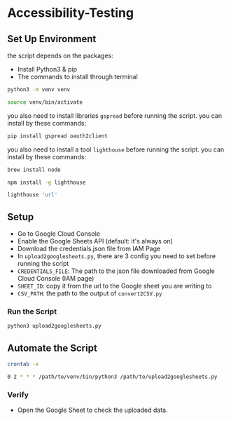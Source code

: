 # Accessibility-Testing
## Set Up Environment
the script depends on the packages:
- Install Python3 & pip
- The commands to install through terminal
```bash
python3 -m venv venv
```
```bash
source venv/bin/activate
```
you also need to install libraries `gspread` before running the script.
you can install by these commands:
```bash
pip install gspread oauth2client
```
you also need to install a tool `lighthouse` before running the script.
you can install by these commands:
```bash
brew install node
```
```bash
npm install -g lighthouse
```
```bash
lighthouse 'url'
```


## Setup
- Go to Google Cloud Console
- Enable the Google Sheets API (default: it's always on)
- Download the credentials.json file from IAM Page
- In `upload2googlesheets.py`, there are 3 config you need to set before running the script
- `CREDENTIALS_FILE`: The path to the json file downloaded from Google Cloud Console (IAM page)
- `SHEET_ID`: copy it from the url to the Google sheet you are writing to
- `CSV_PATH`: the path to the output of `convert2CSV.py`

### Run the Script
```bash
python3 upload2googlesheets.py
```

## Automate the Script
```bash
crontab -e
```
```bash
0 2 * * * /path/to/venv/bin/python3 /path/to/upload2googlesheets.py
```
### Verify
- Open the Google Sheet to check the uploaded data.


